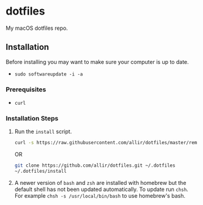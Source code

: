# dotfiles

My macOS dotfiles repo.

## Installation

Before installing you may want to make sure your computer is up to date.

* `sudo softwareupdate -i -a`

### Prerequisites

* `curl`

### Installation Steps

1. Run the `install` script.

    ```bash
    curl -s https://raw.githubusercontent.com/allir/dotfiles/master/remote_install | bash
    ```

    OR

    ```bash
    git clone https://github.com/allir/dotfiles.git ~/.dotfiles
    ~/.dotfiles/install
    ```

2. A newer version of `bash` and `zsh` are installed with homebrew but the default shell has not been updated automatically. To update run `chsh`. For example `chsh -s /usr/local/bin/bash` to use homebrew's bash.
